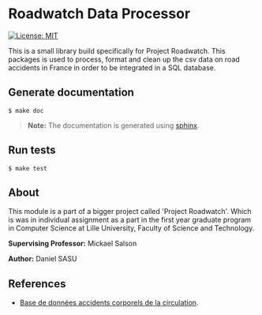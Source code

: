 Roadwatch Data Processor
=========================

[![License: MIT](https://img.shields.io/badge/License-MIT-yellow.svg)](https://opensource.org/licenses/MIT)

This is a small library build specifically for Project Roadwatch. This packages is used to process, format and clean up the csv data on road accidents in France in order
to be integrated in a SQL database.   




Generate documentation
-----------------------
```
$ make doc
```

> **Note:** The documentation is generated using [sphinx](http://www.sphinx-doc.org/en/master/).

Run tests
------------
```
$ make test
```

About
------

This module is a part of a bigger project called 'Project Roadwatch'. Which is was in individual assignment as a part in the first year graduate program in Computer Science at Lille University, Faculty of Science and Technology.

**Supervising Professor:** Mickael Salson

**Author:** Daniel SASU

References
-----------
* [Base de données accidents corporels de la circulation](https://www.data.gouv.fr/fr/datasets/base-de-donnees-accidents-corporels-de-la-circulation/).
